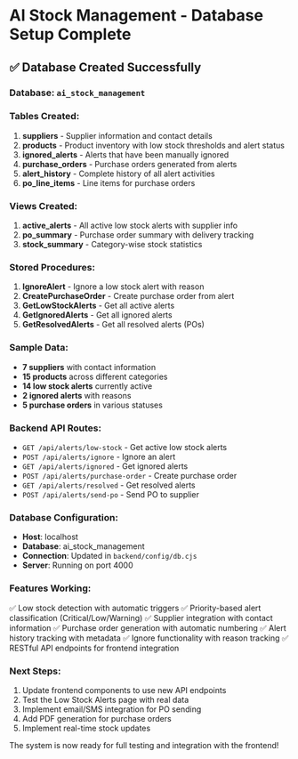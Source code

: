# AI Stock Management - Database Setup Complete

## ✅ Database Created Successfully

### Database: `ai_stock_management`

### Tables Created:
1. **suppliers** - Supplier information and contact details
2. **products** - Product inventory with low stock thresholds and alert status
3. **ignored_alerts** - Alerts that have been manually ignored
4. **purchase_orders** - Purchase orders generated from alerts
5. **alert_history** - Complete history of all alert activities
6. **po_line_items** - Line items for purchase orders

### Views Created:
1. **active_alerts** - All active low stock alerts with supplier info
2. **po_summary** - Purchase order summary with delivery tracking
3. **stock_summary** - Category-wise stock statistics

### Stored Procedures:
1. **IgnoreAlert** - Ignore a low stock alert with reason
2. **CreatePurchaseOrder** - Create purchase order from alert
3. **GetLowStockAlerts** - Get all active alerts
4. **GetIgnoredAlerts** - Get all ignored alerts
5. **GetResolvedAlerts** - Get all resolved alerts (POs)

### Sample Data:
- **7 suppliers** with contact information
- **15 products** across different categories
- **14 low stock alerts** currently active
- **2 ignored alerts** with reasons
- **5 purchase orders** in various statuses

### Backend API Routes:
- `GET /api/alerts/low-stock` - Get active low stock alerts
- `POST /api/alerts/ignore` - Ignore an alert
- `GET /api/alerts/ignored` - Get ignored alerts
- `POST /api/alerts/purchase-order` - Create purchase order
- `GET /api/alerts/resolved` - Get resolved alerts
- `POST /api/alerts/send-po` - Send PO to supplier

### Database Configuration:
- **Host**: localhost
- **Database**: ai_stock_management
- **Connection**: Updated in `backend/config/db.cjs`
- **Server**: Running on port 4000

### Features Working:
✅ Low stock detection with automatic triggers
✅ Priority-based alert classification (Critical/Low/Warning)
✅ Supplier integration with contact information
✅ Purchase order generation with automatic numbering
✅ Alert history tracking with metadata
✅ Ignore functionality with reason tracking
✅ RESTful API endpoints for frontend integration

### Next Steps:
1. Update frontend components to use new API endpoints
2. Test the Low Stock Alerts page with real data
3. Implement email/SMS integration for PO sending
4. Add PDF generation for purchase orders
5. Implement real-time stock updates

The system is now ready for full testing and integration with the frontend!
